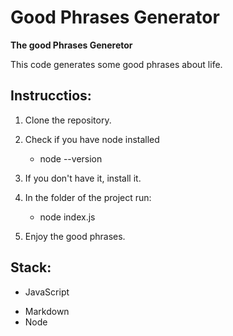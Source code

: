 # Good Phrases Generator

 **The good Phrases Generetor**
 
 This code generates some good phrases about life.

 ## Instrucctios: 
 1. Clone the repository.
 2. Check if you have node installed

    * node --version
 3. If you don't have it, install it.
 4. In the folder of the project run:
 
    * node index.js
 5. Enjoy the good phrases.

 ## Stack:
  * JavaScript
  + Markdown
  + Node
